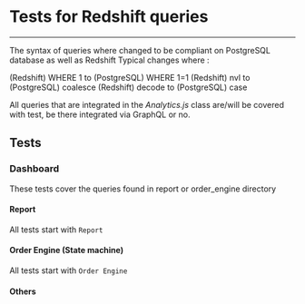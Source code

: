 # Tests for Redshift queries

____

The syntax of queries where changed to be compliant on PostgreSQL database as well as Redshift
Typical changes where :

(Redshift) WHERE 1 to (PostgreSQL) WHERE 1=1
(Redshift) nvl to (PostgreSQL) coalesce
(Redshift) decode to (PostgreSQL) case

All queries that are integrated in the *Analytics.js* class are/will be covered with test, be there integrated via GraphQL or no.


## Tests

### Dashboard

These tests cover the queries found in report or order_engine directory

#### Report

All tests start with `Report`

#### Order Engine (State machine)

All tests start with `Order Engine`

#### Others
